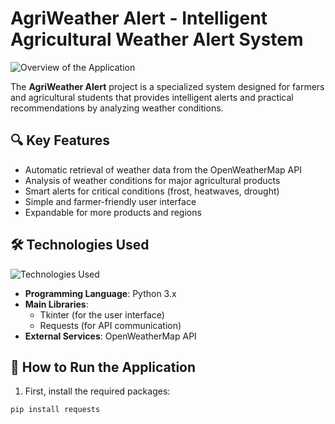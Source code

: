 # AgriWeather Alert - Intelligent Agricultural Weather Alert System

![Overview of the Application](https://placehold.co/1920x1080?text=Overview+of+the+AgriWeather+Alert+Application+with+Modern+GUI)

The **AgriWeather Alert** project is a specialized system designed for farmers and agricultural students that provides intelligent alerts and practical recommendations by analyzing weather conditions.

## 🔍 Key Features

- Automatic retrieval of weather data from the OpenWeatherMap API
- Analysis of weather conditions for major agricultural products
- Smart alerts for critical conditions (frost, heatwaves, drought)
- Simple and farmer-friendly user interface
- Expandable for more products and regions

## 🛠️ Technologies Used

![Technologies Used](https://placehold.co/600x400?text=Python+Tkinter+OpenWeatherAPI+JSON+Analysis)

- **Programming Language**: Python 3.x
- **Main Libraries**:
  - Tkinter (for the user interface)
  - Requests (for API communication)
- **External Services**: OpenWeatherMap API

## 📌 How to Run the Application

1. First, install the required packages:
```bash
pip install requests
